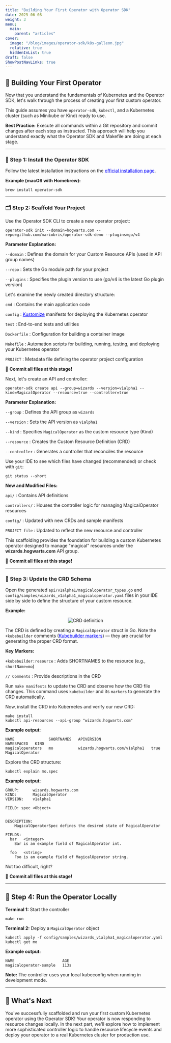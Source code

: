 ```yaml
---
title: "Building Your First Operator with Operator SDK"
date: 2025-06-08
weight: 3
menu:
  main:
    parent: "articles"
cover:
  image: "/blog/images/operator-sdk/k8s-galleon.jpg"
  relative: true
  hiddenInList: true
draft: false
ShowPostNavLinks: true
---
```


## 🧱 Building Your First Operator

Now that you understand the fundamentals of Kubernetes and the Operator SDK, let's walk through the process of creating your first custom operator.

This guide assumes you have `operator-sdk`, `kubectl`, and a Kubernetes cluster (such as Minikube or Kind) ready to use.

**Best Practice:** Execute all commands within a Git repository and commit changes after each step as instructed. This approach will help you understand exactly what the Operator SDK and Makefile are doing at each stage.

---

### 🔧 Step 1: Install the Operator SDK

Follow the latest installation instructions on the <a href="https://sdk.operatorframework.io/docs/installation/" target="_blank" rel="noopener noreferrer" style="color:blue;">official installation page</a>.

**Example (macOS with Homebrew):**

```
brew install operator-sdk
```

---

### 🗂 Step 2: Scaffold Your Project

Use the Operator SDK CLI to create a new operator project:

```
operator-sdk init --domain=hogwarts.com --repo=github.com/mariobris/operator-sdk-demo --plugins=go/v4
```

**Parameter Explanation:**

`--domain`
: Defines the domain for your Custom Resource APIs (used in API group names)

`--repo`
: Sets the Go module path for your project

`--plugins`
: Specifies the plugin version to use (go/v4 is the latest Go plugin version)

<p></p> <!-- end of definition list -->

Let's examine the newly created directory structure:

`cmd`
: Contains the main application code

`config`
: <a href="https://kustomize.io/" target="_blank" rel="noopener noreferrer" style="color:blue;">Kustomize</a> manifests for deploying the Kubernetes operator

`test`
: End-to-end tests and utilities

`Dockerfile`
: Configuration for building a container image

`Makefile`
: Automation scripts for building, running, testing, and deploying your Kubernetes operator

`PROJECT`
: Metadata file defining the operator project configuration

<p></p> <!-- end of definition list -->

📌 **Commit all files at this stage!**

Next, let's create an API and controller:

```
operator-sdk create api --group=wizards --version=v1alpha1 --kind=MagicalOperator --resource=true --controller=true
```

**Parameter Explanation:**

`--group`
: Defines the API group as `wizards`

`--version`
: Sets the API version as `v1alpha1`

`--kind`
: Specifies `MagicalOperator` as the custom resource type (Kind)

`--resource`
: Creates the Custom Resource Definition (CRD)

`--controller`
: Generates a controller that reconciles the resource

<p></p> <!-- end of definition list -->

Use your IDE to see which files have changed (recommended) or check with `git`:

```
git status --short
```

**New and Modified Files:**

`api/`
: Contains API definitions

`controllers/`
: Houses the controller logic for managing MagicalOperator resources

`config/`
: Updated with new CRDs and sample manifests

`PROJECT file`
: Updated to reflect the new resource and controller

<p></p> <!-- end of definition list -->

This scaffolding provides the foundation for building a custom Kubernetes operator designed to manage "magical" resources under the **wizards.hogwarts.com** API group.

📌 **Commit all files at this stage!**

---

### 🧬 Step 3: Update the CRD Schema

Open the generated `api/v1alpha1/magicaloperator_types.go` and `config/samples/wizards_v1alpha1_magicaloperator.yaml` files in your IDE side by side to define the structure of your custom resource.

**Example:**
<p align="center">
  <img src="/blog/images/operator-sdk/api-types.png" alt="CRD definition" />
</p>

The CRD is defined by creating a `MagicalOperator` struct in Go. Note the `+kubebuilder` comments (<a href="https://book.kubebuilder.io/reference/markers.html" target="_blank" rel="noopener noreferrer" style="color:blue;">Kubebuilder markers</a>) — they are crucial for generating the proper CRD format.

**Key Markers:**

`+kubebuilder:resource`
: Adds SHORTNAMES to the resource (e.g., `shortName=mo`)

`// Comments`
: Provide descriptions in the CRD

<p></p> <!-- end of definition list -->

Run `make manifests` to update the CRD and observe how the CRD file changes. This command uses `kubebuilder` and its `markers` to generate the CRD automatically.

Now, install the CRD into Kubernetes and verify our new CRD:

```
make install
kubectl api-resources --api-group "wizards.hogwarts.com"
```

**Example output:**
```
NAME               SHORTNAMES   APIVERSION                      NAMESPACED   KIND
magicaloperators   mo           wizards.hogwarts.com/v1alpha1   true         MagicalOperator
```

Explore the CRD structure:

```
kubectl explain mo.spec
```

**Example output:**
```
GROUP:      wizards.hogwarts.com
KIND:       MagicalOperator
VERSION:    v1alpha1

FIELD: spec <Object>


DESCRIPTION:
    MagicalOperatorSpec defines the desired state of MagicalOperator

FIELDS:
  bar   <integer>
    Bar is an example field of MagicalOperator int.

  foo   <string>
    Foo is an example field of MagicalOperator string.
```

Not too difficult, right?

📌 **Commit all files at this stage!**

---

## 🚀 Step 4: Run the Operator Locally

**Terminal 1:** Start the controller

```
make run
```

**Terminal 2:** Deploy a `MagicalOperator` object

```
kubectl apply -f config/samples/wizards_v1alpha1_magicaloperator.yaml
kubectl get mo
```

**Example output:**
```
NAME                     AGE
magicaloperator-sample   113s
```

**Note:** The controller uses your local kubeconfig when running in development mode.

---

## 🚀 What's Next

You've successfully scaffolded and run your first custom Kubernetes operator using the Operator SDK! Your operator is now responding to resource changes locally. In the next part, we'll explore how to implement more sophisticated controller logic to handle resource lifecycle events and deploy your operator to a real Kubernetes cluster for production use.

